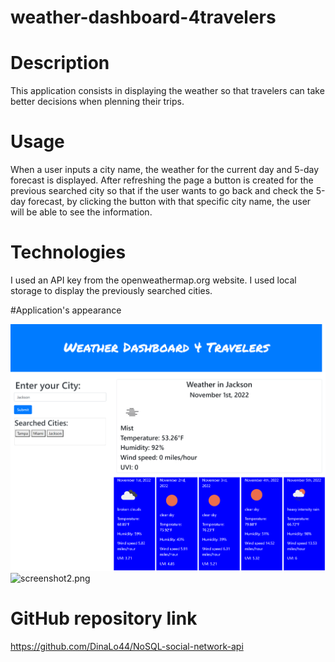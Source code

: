 # weather-dashboard-4travelers

# Description
This application consists in displaying the weather so that travelers can take better decisions when plenning their trips. 

# Usage
When a user inputs a city name, the weather for the current day and 5-day forecast is displayed.
After refreshing the page a button is created for the previous searched city so that if the user wants to go back and check the 5-day forecast, by clicking the button with that specific city name, the user will be able to see the information. 

# Technologies
I used an API key from the openweathermap.org website. I used local storage to display the previously searched cities.

#Application's appearance

![screenshot1.png](https://github.com/DinaLo44/weather-dashboard-4travelers/blob/main/assets/images/screenshot1.png)
![screenshot2.png]()

# GitHub repository link

https://github.com/DinaLo44/NoSQL-social-network-api
